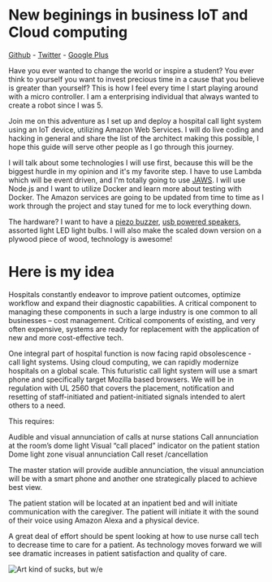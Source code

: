 New beginings in business IoT and Cloud computing
=================
[Github](https://github.com/toklok/aws-iot) - [Twitter](https://twitter.com/jcurt) - [Google Plus](https://plus.google.com/u/0/+JosephCurtisprofile-on-google-plus/posts)

Have you ever wanted to change the world or inspire a student?  You ever think to yourself you want to invest precious time in a cause that you believe is greater than yourself?  This is how I feel every time I start playing around with a micro controller.  I am a enterprising individual that always wanted to create a robot since I was 5.

Join me on this adventure as I set up and deploy a hospital call light system using an IoT device, utilizing Amazon Web Services.  I will do live coding and hacking in general and share the list of the architect making this possible, I hope this guide will serve other people as I go through this journey. 

I will talk about some technologies I will use first, because this will be the biggest hurdle in my opinion and it's my favorite step.  I have to use Lambda which will be event driven, and I'm totally going to use [JAWS](https://github.com/jaws-framework/JAWS "JAWS: The Serverless Application Framework").  I will use Node.js and I want to utilize Docker and learn more about testing with Docker.  The Amazon services are going to be updated from time to time as I work through the project and stay tuned for me to lock everything down.

The hardware?  I want to have a [piezo buzzer](http://www.hometrainingtools.com/buzzer-piezo-electric-dc?fee=2&fep=1229&gclid=CjwKEAiA3_axBRD5qKDc__XdqQ0SJAC6lecApIA6a7Hc-FCWLZuX1eR0WsLM6uO9ZqtezgJE-NOgYxoCKpLw_wcB), [usb powered speakers](http://www.adafruit.com/products/1363?gclid=CjwKEAiA3_axBRD5qKDc__XdqQ0SJAC6lecAB3moN0ixWX0-HFwIDUlaCD0YBJSjjd9ZGoAr6mcLPhoCeljw_wcB), assorted light LED light bulbs.  I will also make the scaled down version on a plywood piece of wood, technology is awesome!   

Here is my idea
===============

Hospitals constantly endeavor to improve patient outcomes, optimize workflow and expand their diagnostic capabilities.  A critical component to managing these components in such a large industry is one common to all businesses – cost management.  Critical components of existing, and very often expensive, systems are ready for replacement with the application of new and more cost-effective tech.

One integral part of hospital function is now facing rapid obsolescence - call light systems.  Using cloud computing, we can rapidly modernize hospitals on a global scale.  This futuristic call light system will use a smart phone and specifically target Mozilla based browsers.  We will be in regulation with UL 2560 that covers the placement, notification and resetting of staff-initiated and patient-initiated signals intended to alert others to a need.

This requires:

Audible and visual annunciation of calls at nurse stations
Call annunciation at the room’s dome light
Visual “call placed” indicator on the patient station
Dome light zone visual annunciation
Call reset /cancellation

The master station will provide audible annunciation, the visual annunciation will be with a smart phone and another one strategically placed to achieve best view.

The patient station will be located at an inpatient bed and will initiate communication with the caregiver.  The patient will initiate it with the sound of their voice using Amazon Alexa and a physical device.

A great deal of effort should be spent looking at how to use nurse call tech to decrease time to care for a patient.  As technology moves forward we will see dramatic increases in patient satisfaction and quality of care.

![Art kind of sucks, but w/e](https://s3-us-west-2.amazonaws.com/s.cdpn.io/311237/IMG_20151107_113616.jpg)



